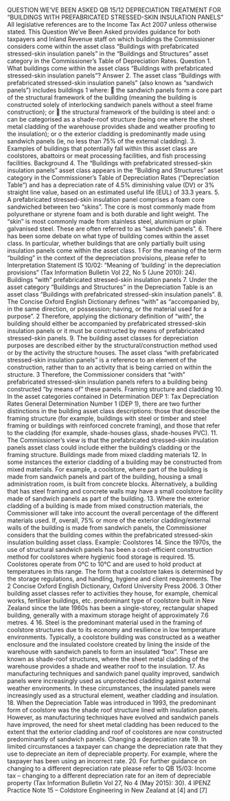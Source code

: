 QUESTION WE’VE BEEN ASKED QB 15/12 DEPRECIATION TREATMENT FOR “BUILDINGS WITH PREFABRICATED STRESSED-SKIN INSULATION PANELS” All legislative references are to the Income Tax Act 2007 unless otherwise stated. This Question We’ve Been Asked provides guidance for both taxpayers and Inland Revenue staff on which buildings the Commissioner considers come within the asset class “Buildings with prefabricated stressed-skin insulation panels” in the “Buildings and Structures” asset category in the Commissioner’s Table of Depreciation Rates. Question 1. What buildings come within the asset class “Buildings with prefabricated stressed-skin insulation panels”? Answer 2. The asset class “Buildings with prefabricated stressed-skin insulation panels” (also known as “sandwich panels”) includes buildings 1 where:  the sandwich panels form a core part of the structural framework of the building (meaning the building is constructed solely of interlocking sandwich panels without a steel frame construction); or  the structural framework of the building is steel and: o can be categorised as a shade-roof structure (being one where the sheet metal cladding of the warehouse provides shade and weather proofing to the insulation); or o the exterior cladding is predominantly made using sandwich panels (ie, no less than 75% of the external cladding). 3. Examples of buildings that potentially fall within this asset class are coolstores, abattoirs or meat processing facilities, and fish processing facilities. Background 4. The “Buildings with prefabricated stressed-skin insulation panels” asset class appears in the “Building and Structures” asset category in the Commissioner’s Table of Depreciation Rates (“Depreciation Table”) and has a depreciation rate of 4.5% diminishing value (DV) or 3% straight line value, based on an estimated useful life (EUL) of 33.3 years. 5. A prefabricated stressed-skin insulation panel comprises a foam core sandwiched between two “skins”. The core is most commonly made from polyurethane or styrene foam and is both durable and light weight. The “skin” is most commonly made from stainless steel, aluminium or plain galvanised steel. These are often referred to as “sandwich panels”. 6. There has been some debate on what type of building comes within the asset class. In particular, whether buildings that are only partially built using insulation panels come within the asset class. 1 For the meaning of the term “building” in the context of the depreciation provisions, please refer to Interpretation Statement IS 10/02: “Meaning of ‘building’ in the depreciation provisions” (Tax Information Bulletin Vol 22, No 5 (June 2010): 24). Buildings “with” prefabricated stressed-skin insulation panels 7. Under the asset category “Buildings and Structures” in the Depreciation Table is an asset class “Buildings with prefabricated stressed-skin insulation panels”. 8. The Concise Oxford English Dictionary defines “with” as “accompanied by, in the same direction, or possession; having, or the material used for a purpose”. 2 Therefore, applying the dictionary definition of “with”, the building should either be accompanied by prefabricated stressed-skin insulation panels or it must be constructed by means of prefabricated stressed-skin panels. 9. The building asset classes for depreciation purposes are described either by the structural/construction method used or by the activity the structure houses. The asset class “with prefabricated stressed-skin insulation panels” is a reference to an element of the construction, rather than to an activity that is being carried on within the structure. 3 Therefore, the Commissioner considers that “with” prefabricated stressed-skin insulation panels refers to a building being constructed “by means of” these panels. Framing structure and cladding 10. In the asset categories contained in Determination DEP 1: Tax Depreciation Rates General Determination Number 1 (DEP 1), there are two further distinctions in the building asset class descriptions: those that describe the framing structure (for example, buildings with steel or timber and steel framing or buildings with reinforced concrete framing), and those that refer to the cladding (for example, shade-houses glass, shade-houses PVC). 11. The Commissioner’s view is that the prefabricated stressed-skin insulation panels asset class could include either the building’s cladding or the framing structure. Buildings made from mixed cladding materials 12. In some instances the exterior cladding of a building may be constructed from mixed materials. For example, a coolstore, where part of the building is made from sandwich panels and part of the building, housing a small administration room, is built from concrete blocks. Alternatively, a building that has steel framing and concrete walls may have a small coolstore facility made of sandwich panels as part of the building. 13. Where the exterior cladding of a building is made from mixed construction materials, the Commissioner will take into account the overall percentage of the different materials used. If, overall, 75% or more of the exterior cladding/external walls of the building is made from sandwich panels, the Commissioner considers that the building comes within the prefabricated stressed-skin insulation building asset class. Example: Coolstores 14. Since the 1970s, the use of structural sandwich panels has been a cost-efficient construction method for coolstores where hygienic food storage is required. 15. Coolstores operate from 0°C to 10°C and are used to hold product at temperatures in this range. The form that a coolstore takes is determined by the storage regulations, and handling, hygiene and client requirements. The 2 Concise Oxford English Dictionary, Oxford University Press 2006. 3 Other building asset classes refer to activities they house, for example, chemical works, fertiliser buildings, etc. predominant type of coolstore built in New Zealand since the late 1960s has been a single-storey, rectangular shaped building, generally with a maximum storage height of approximately 7.6 metres. 4 16. Steel is the predominant material used in the framing of coolstore structures due to its economy and resilience in low temperature environments. Typically, a coolstore building was constructed as a weather enclosure and the insulated coolstore created by lining the inside of the warehouse with sandwich panels to form an insulated “box”. These are known as shade-roof structures, where the sheet metal cladding of the warehouse provides a shade and weather roof to the insulation. 17. As manufacturing techniques and sandwich panel quality improved, sandwich panels were increasingly used as unprotected cladding against external weather environments. In these circumstances, the insulated panels were increasingly used as a structural element, weather cladding and insulation. 18. When the Depreciation Table was introduced in 1993, the predominant form of coolstore was the shade roof structure lined with insulation panels. However, as manufacturing techniques have evolved and sandwich panels have improved, the need for sheet metal cladding has been reduced to the extent that the exterior cladding and roof of coolstores are now constructed predominantly of sandwich panels. Changing a depreciation rate 19. In limited circumstances a taxpayer can change the depreciation rate that they use to depreciate an item of depreciable property. For example, where the taxpayer has been using an incorrect rate. 20. For further guidance on changing to a different depreciation rate please refer to QB 15/03: Income tax – changing to a different depreciation rate for an item of depreciable property (Tax Information Bulletin Vol 27, No 4 (May 2015): 30). 4 IPENZ Practice Note 15 – Coldstore Engineering in New Zealand at \[4\] and \[7\]